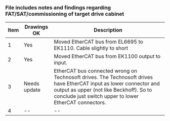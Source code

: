 ### File includes notes and findings regarding FAT/SAT/commissioning of target drive cabinet

Item | Drawings OK | Description
--- | --- | --- | 
1 | Yes | Moved EtherCAT bus from EL6695 to EK1110. Cable slightly to short
2 | Yes | Moved EtherCAT bus from EK1100 output to input.
3 | Needs update | EtherCAT bus connected wrong on Technosoft drives. The Technosoft drives have EtherCAT input as lower connector and output as upper (not like Beckhoff). So to conclude just switch upper to lower EtherCAT connectors.
4 | -- | --
